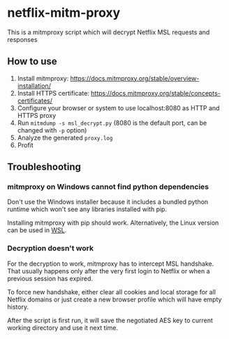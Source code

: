 # netflix-mitm-proxy

This is a mitmproxy script which will decrypt Netflix MSL requests and responses

## How to use

1. Install mitmproxy: https://docs.mitmproxy.org/stable/overview-installation/
2. Install HTTPS certificate: https://docs.mitmproxy.org/stable/concepts-certificates/
3. Configure your browser or system to use localhost:8080 as HTTP and HTTPS proxy
4. Run `mitmdump -s msl_decrypt.py` (8080 is the default port, can be changed with `-p` option)
5. Analyze the generated `proxy.log`
6. Profit

## Troubleshooting

### mitmproxy on Windows cannot find python dependencies

Don't use the Windows installer because it includes a bundled python runtime which won't see any libraries installed with pip.

Installing mitmproxy with pip should work. Alternatively, the Linux version can be used in [WSL](https://docs.microsoft.com/en-us/windows/wsl/install-win10).

### Decryption doesn't work

For the decryption to work, mitmproxy has to intercept MSL handshake.
That usually happens only after the very first login to Netflix
or when a previous session has expired.

To force new handshake, either clear all cookies and local storage for all Netflix domains
or just create a new browser profile which will have empty history.

After the script is first run, it will save the negotiated AES key
to current working directory and use it next time.
